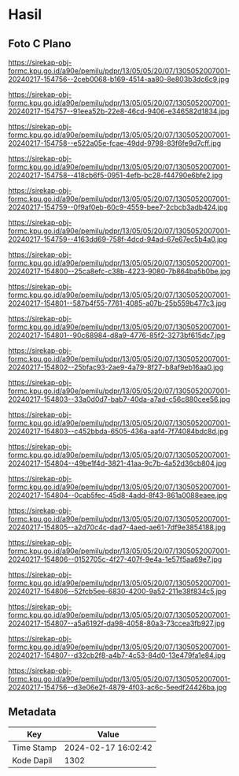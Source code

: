 # Hasil

## Foto C Plano

https://sirekap-obj-formc.kpu.go.id/a90e/pemilu/pdpr/13/05/05/20/07/1305052007001-20240217-154756--2ceb0068-b169-4514-aa80-8e803b3dc6c9.jpg

https://sirekap-obj-formc.kpu.go.id/a90e/pemilu/pdpr/13/05/05/20/07/1305052007001-20240217-154757--91eea52b-22e8-46cd-9406-e346582d1834.jpg

https://sirekap-obj-formc.kpu.go.id/a90e/pemilu/pdpr/13/05/05/20/07/1305052007001-20240217-154758--e522a05e-fcae-49dd-9798-83f6fe9d7cff.jpg

https://sirekap-obj-formc.kpu.go.id/a90e/pemilu/pdpr/13/05/05/20/07/1305052007001-20240217-154758--418cb6f5-0951-4efb-bc28-f44790e6bfe2.jpg

https://sirekap-obj-formc.kpu.go.id/a90e/pemilu/pdpr/13/05/05/20/07/1305052007001-20240217-154759--0f9af0eb-60c9-4559-bee7-2cbcb3adb424.jpg

https://sirekap-obj-formc.kpu.go.id/a90e/pemilu/pdpr/13/05/05/20/07/1305052007001-20240217-154759--4163dd69-758f-4dcd-94ad-67e67ec5b4a0.jpg

https://sirekap-obj-formc.kpu.go.id/a90e/pemilu/pdpr/13/05/05/20/07/1305052007001-20240217-154800--25ca8efc-c38b-4223-9080-7b864ba5b0be.jpg

https://sirekap-obj-formc.kpu.go.id/a90e/pemilu/pdpr/13/05/05/20/07/1305052007001-20240217-154801--587b4f55-7761-4085-a07b-25b559b477c3.jpg

https://sirekap-obj-formc.kpu.go.id/a90e/pemilu/pdpr/13/05/05/20/07/1305052007001-20240217-154801--90c68984-d8a9-4776-85f2-3273bf615dc7.jpg

https://sirekap-obj-formc.kpu.go.id/a90e/pemilu/pdpr/13/05/05/20/07/1305052007001-20240217-154802--25bfac93-2ae9-4a79-8f27-b8af9eb16aa0.jpg

https://sirekap-obj-formc.kpu.go.id/a90e/pemilu/pdpr/13/05/05/20/07/1305052007001-20240217-154803--33a0d0d7-bab7-40da-a7ad-c56c880cee56.jpg

https://sirekap-obj-formc.kpu.go.id/a90e/pemilu/pdpr/13/05/05/20/07/1305052007001-20240217-154803--c452bbda-6505-436a-aaf4-7f74084bdc8d.jpg

https://sirekap-obj-formc.kpu.go.id/a90e/pemilu/pdpr/13/05/05/20/07/1305052007001-20240217-154804--49be1f4d-3821-41aa-9c7b-4a52d36cb804.jpg

https://sirekap-obj-formc.kpu.go.id/a90e/pemilu/pdpr/13/05/05/20/07/1305052007001-20240217-154804--0cab5fec-45d8-4add-8f43-861a0088eaee.jpg

https://sirekap-obj-formc.kpu.go.id/a90e/pemilu/pdpr/13/05/05/20/07/1305052007001-20240217-154805--a2d70c4c-dad7-4aed-ae61-7df9e3854188.jpg

https://sirekap-obj-formc.kpu.go.id/a90e/pemilu/pdpr/13/05/05/20/07/1305052007001-20240217-154806--0152705c-4f27-407f-9e4a-1e57f5aa69e7.jpg

https://sirekap-obj-formc.kpu.go.id/a90e/pemilu/pdpr/13/05/05/20/07/1305052007001-20240217-154806--52fcb5ee-6830-4200-9a52-211e38f834c5.jpg

https://sirekap-obj-formc.kpu.go.id/a90e/pemilu/pdpr/13/05/05/20/07/1305052007001-20240217-154807--a5a6192f-da98-4058-80a3-73ccea3fb927.jpg

https://sirekap-obj-formc.kpu.go.id/a90e/pemilu/pdpr/13/05/05/20/07/1305052007001-20240217-154807--d32cb2f8-a4b7-4c53-84d0-13e479fa1e84.jpg

https://sirekap-obj-formc.kpu.go.id/a90e/pemilu/pdpr/13/05/05/20/07/1305052007001-20240217-154756--d3e06e2f-4879-4f03-ac6c-5eedf24426ba.jpg


## Metadata

| Key        | Value               |
| ---------- | ------------------- |
| Time Stamp | 2024-02-17 16:02:42 |
| Kode Dapil | 1302                |



